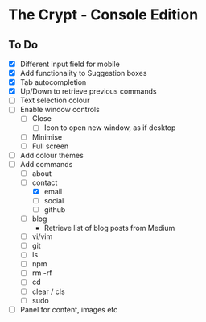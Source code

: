 # The Crypt - Console Edition

## To Do

- [x] Different input field for mobile
- [x] Add functionality to Suggestion boxes
- [x] Tab autocompletion
- [x] Up/Down to retrieve previous commands
- [ ] Text selection colour
- [ ] Enable window controls
  - [ ] Close
    - [ ] Icon to open new window, as if desktop
  - [ ] Minimise
  - [ ] Full screen
- [ ] Add colour themes
- [ ] Add commands
  - [ ] about
  - [ ] contact
    - [x] email
    - [ ] social
    - [ ] github
  - [ ] blog
    * Retrieve list of blog posts from Medium
  - [ ] vi/vim
  - [ ] git
  - [ ] ls
  - [ ] npm
  - [ ] rm -rf
  - [ ] cd
  - [ ] clear / cls
  - [ ] sudo
- [ ] Panel for content, images etc
